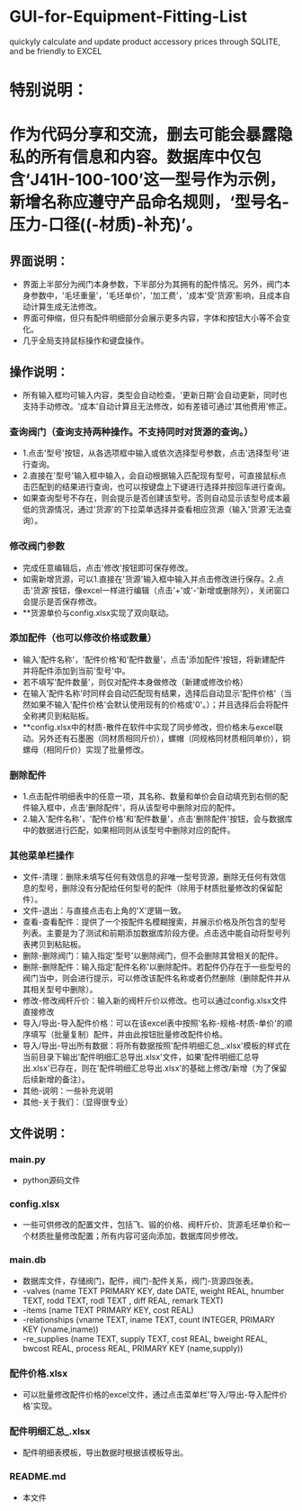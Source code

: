 # GUI-for-Equipment-Fitting-List
quickyly calculate and update product accessory prices through SQLITE, and be friendly to EXCEL

# 特别说明：
# 作为代码分享和交流，删去可能会暴露隐私的所有信息和内容。数据库中仅包含‘J41H-100-100’这一型号作为示例，新增名称应遵守产品命名规则，‘型号名-压力-口径((-材质)-补充)’。

## 界面说明：
  - 界面上半部分为阀门本身参数，下半部分为其拥有的配件情况。另外，阀门本身参数中，'毛坯重量'，'毛坯单价'，'加工费'，'成本'受'货源'影响，且成本自动计算生成无法修改。
  - 界面可伸缩，但只有配件明细部分会展示更多内容，字体和按钮大小等不会变化。
  - 几乎全局支持鼠标操作和键盘操作。

## 操作说明：
  - 所有输入框均可输入内容，类型会自动检查。'更新日期'会自动更新，同时也支持手动修改。'成本'自动计算且无法修改，如有差错可通过'其他费用'修正。
### 查询阀门（查询支持两种操作。不支持同时对货源的查询。）
  - 1.点击'型号'按钮，从各选项框中输入或依次选择型号参数，点击'选择型号'进行查询。
  - 2.直接在'型号'输入框中输入，会自动根据输入匹配现有型号，可直接鼠标点击匹配到的结果进行查询，也可以按键盘上下键进行选择并按回车进行查询。
  - 如果查询型号不存在，则会提示是否创建该型号。否则自动显示该型号成本最低的货源情况，通过'货源'的下拉菜单选择并查看相应货源（输入'货源'无法查询）。
### 修改阀门参数
  - 完成任意编辑后，点击'修改'按钮即可保存修改。
  - 如需新增货源，可以1.直接在'货源'输入框中输入并点击修改进行保存。2.点击'货源'按钮，像excel一样进行编辑（点击'+'或'-'新增或删除列），关闭窗口会提示是否保存修改。
  - **货源单价与config.xlsx实现了双向联动。
### 添加配件（也可以修改价格或数量）
  - 输入'配件名称'，'配件价格'和'配件数量'，点击'添加配件'按钮，将新建配件并将配件添加到当前'型号'中。
  - 若不填写'配件数量'，则仅对配件本身做修改（新建或修改价格）
  - 在输入'配件名称'时同样会自动匹配现有结果，选择后自动显示'配件价格'（当然如果不输入'配件价格'会默认使用现有的价格或'0'。）；并且选择后会将配件全称拷贝到粘贴板。
  - **config.xlsx中的材质-散件在软件中实现了同步修改，但价格未与excel联动。另外还有石墨圈（同材质相同斤价），螺帽（同规格同材质相同单价），铜螺母（相同斤价）实现了批量修改。
### 删除配件
  - 1.点击配件明细表中的任意一项，其名称、数量和单价会自动填充到右侧的配件输入框中，点击'删除配件'，将从该型号中删除对应的配件。
  - 2.输入'配件名称'，'配件价格'和'配件数量'，点击'删除配件'按钮，会与数据库中的数据进行匹配，如果相同则从该型号中删除对应的配件。
### 其他菜单栏操作
  - 文件-清理：删除未填写任何有效信息的非唯一型号货源，删除无任何有效信息的型号，删除没有分配给任何型号的配件（除用于材质批量修改的保留配件）。
  - 文件-退出：与直接点击右上角的'X'逻辑一致。
  - 查看-查看配件：提供了一个按配件名模糊搜索，并展示价格及所包含的型号列表。主要是为了测试和前期添加数据库阶段方便。点击选中能自动将型号列表拷贝到粘贴板。
  - 删除-删除阀门：输入指定'型号'以删除阀门，但不会删除其曾相关的配件。
  - 删除-删除配件：输入指定'配件名称'以删除配件。若配件仍存在于一些型号的阀门当中，则会进行提示，可以修改该配件名称或者仍然删除（删除配件并从其相关型号中删除）。
  - 修改-修改阀杆斤价：输入新的阀杆斤价以修改。也可以通过config.xlsx文件直接修改
  - 导入/导出-导入配件价格：可以在该excel表中按照'名称-规格-材质-单价'的顺序填写（批量复制）配件，并由此按钮批量修改配件价格。
  - 导入/导出-导出所有数据：将所有数据按照'配件明细汇总_.xlsx'模板的样式在当前目录下输出'配件明细汇总导出.xlsx'文件，如果'配件明细汇总导出.xlsx'已存在，则在'配件明细汇总导出.xlsx'的基础上修改/新增（为了保留后续新增的备注）。
  - 其他-说明：一些补充说明
  - 其他-关于我们：（显得很专业）

## 文件说明：
### main.py
  - python源码文件
### config.xlsx
  - 一些可供修改的配置文件，包括飞、锻的价格、阀杆斤价、货源毛坯单价和一个材质批量修改配置；所有内容可竖向添加，数据库同步修改。
### main.db
  - 数据库文件，存储阀门，配件，阀门-配件关系，阀门-货源四张表。
  - -valves (name TEXT PRIMARY KEY, date DATE, weight REAL, hnumber TEXT, rodd TEXT, rodl TEXT , diff REAL, remark TEXT)
  - -items (name TEXT PRIMARY KEY, cost REAL)
  - -relationships (vname TEXT, iname TEXT, count INTEGER, PRIMARY KEY (vname,iname))
  - -re_supplies (name TEXT, supply TEXT, cost REAL, bweight REAL, bwcost REAL, process REAL, PRIMARY KEY (name,supply))
### 配件价格.xlsx
  - 可以批量修改配件价格的excel文件，通过点击菜单栏'导入/导出-导入配件价格'实现。
### 配件明细汇总_.xlsx
  - 配件明细表模板，导出数据时根据该模板导出。
### README.md
  - 本文件
